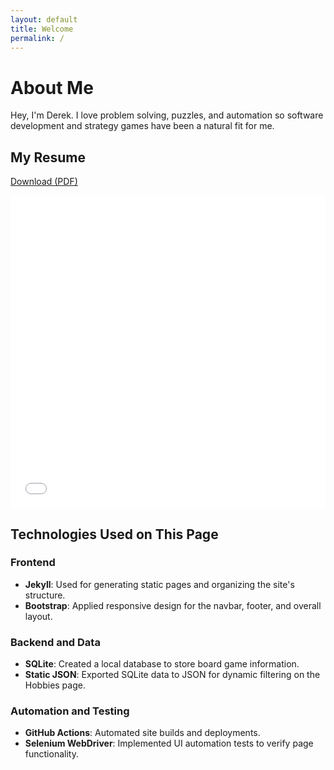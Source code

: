 ```yaml
---
layout: default
title: Welcome
permalink: /
---
```


# About Me

Hey, I'm Derek. I love problem solving, puzzles, and automation so software development and strategy games have been a natural fit for me.


## My Resume
<p>
    <a href="/assets/pdf/DM_Resume_2024.pdf" download>
        <i class="fas fa-file-download"></i> Download (PDF)
    </a>
</p>

<iframe src="/assets/pdf/DM_Resume_2024.pdf" width="100%" height="500px" style="border: none;"></iframe>


## Technologies Used on This Page

### Frontend
- **Jekyll**: Used for generating static pages and organizing the site's structure.
- **Bootstrap**: Applied responsive design for the navbar, footer, and overall layout.

### Backend and Data
- **SQLite**: Created a local database to store board game information.
- **Static JSON**: Exported SQLite data to JSON for dynamic filtering on the Hobbies page.

### Automation and Testing
- **GitHub Actions**: Automated site builds and deployments.
- **Selenium WebDriver**: Implemented UI automation tests to verify page functionality.